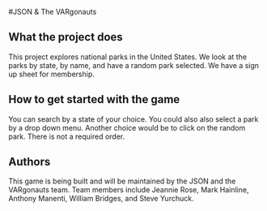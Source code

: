 #JSON & The VARgonauts

## What the project does
This project explores national parks in the United States. We look at the parks by state, by name, and have a random park selected. We have a sign up sheet for membership.

## How to get started with the game
You can search by a state of your choice. You could also also select a park by a drop down menu. Another choice would be to click on the random park. There is not a required order.

## Authors
This game is being built and will be maintained by the JSON and the VARgonauts team. Team members include Jeannie Rose, Mark Hainline, Anthony Manenti, William Bridges, and Steve Yurchuck.


